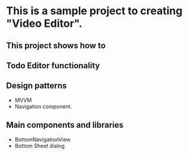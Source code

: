# This is a sample project to creating "Video Editor".

## This project shows how to

## Todo Editor functionality

## Design patterns
- MVVM
- Navigation component.

## Main components and libraries
- BottomNavigationView
- Bottom Sheet dialog